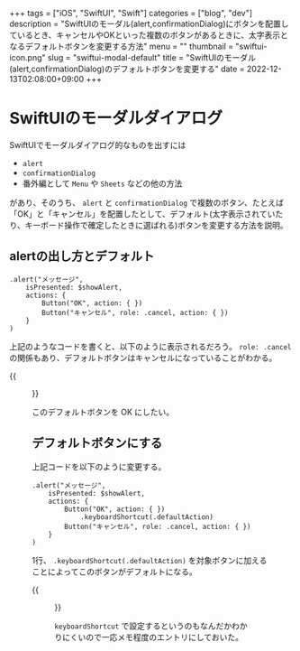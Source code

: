 +++
tags = ["iOS", "SwiftUI", "Swift"]
categories = ["blog", "dev"]
description = "SwiftUIのモーダル(alert,confirmationDialog)にボタンを配置しているとき、キャンセルやOKといった複数のボタンがあるときに、太字表示となるデフォルトボタンを変更する方法"
menu = ""
thumbnail = "swiftui-icon.png"
slug = "swiftui-modal-default"
title = "SwiftUIのモーダル(alert,confirmationDialog)のデフォルトボタンを変更する"
date = 2022-12-13T02:08:00+09:00
+++

# SwiftUIのモーダルダイアログ

SwiftUIでモーダルダイアログ的なものを出すには

- `alert`
- `confirmationDialog`
- 番外編として `Menu` や `Sheets` などの他の方法

があり、そのうち、 `alert` と `confirmationDialog` で複数のボタン、たとえば 「OK」と「キャンセル」を配置したとして、デフォルト(太字表示されていたり、キーボード操作で確定したときに選ばれる)ボタンを変更する方法を説明。


## alertの出し方とデフォルト

```
.alert("メッセージ",
    isPresented: $showAlert,
    actions: {
        Button("OK", action: { })
        Button("キャンセル", role: .cancel, action: { })
    }
)
```

上記のようなコードを書くと、以下のように表示されるだろう。 `role: .cancel` の関係もあり、デフォルトボタンはキャンセルになっていることがわかる。

{{<figure src="cancel-default.png" title="キャンセルボタンがデフォルト" >}}

このデフォルトボタンを OK にしたい。

## デフォルトボタンにする

上記コードを以下のように変更する。

```
.alert("メッセージ",
    isPresented: $showAlert,
    actions: {
        Button("OK", action: { })
            .keyboardShortcut(.defaultAction)
        Button("キャンセル", role: .cancel, action: { })
    }
)
```

1行、 `.keyboardShortcut(.defaultAction)` を対象ボタンに加えることによってこのボタンがデフォルトになる。

{{<figure src="ok-default.png" title="デフォルトボタンが変わった" >}}

`keyboardShortcut` で設定するというのもなんだかわかりにくいので一応メモ程度のエントリにしておいた。
